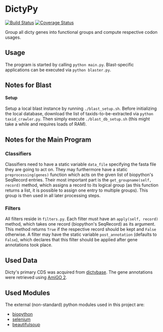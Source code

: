# DictyPy
[![Build Status](https://travis-ci.org/kpj/DictyPy.svg?branch=master)](https://travis-ci.org/kpj/DictyPy)
[![Coverage Status](https://coveralls.io/repos/kpj/DictyPy/badge.svg?branch=master)](https://coveralls.io/r/kpj/DictyPy?branch=master)

Group all dicty genes into functional groups and compute respective codon usages.


## Usage
The program is started by calling `python main.py`. Blast-specific applications can be executed via `python blaster.py`.


## Notes for Blast
#### Setup
Setup a local blast instance by running `./blast_setup.sh`. Before initializing the local database, download the list of taxids-to-be-extracted via `python taxid_crawler.py`. Then simply execute `./blast_db_setup.sh` (this might take a while and requires loads of RAM).


## Notes for the Main Program
### Classifiers
Classifiers need to have a static variable `data_file` specifying the fasta file they are going to act on. They may furthermore have a static `preprocessing(genes)` function which acts on the given list of biopython's SeqRecord entries.
Their most important part is the `get_groupname(self, record)` method, which assigns a record to its logical group (as this function returns a list, it is possible to assign one entry to multiple groups). This group is then used in all later processing steps.

### Filters
All filters reside in `filters.py`. Each filter must have an `apply(self, record)` method, which takes one record (biopython's SeqRecord) as its argument.
This method returns `True` if the respective record should be kept and `False` otherwise.
A filter may have the static variable `post_annotation` (defaults to `False`), which declares that this filter should be applied after gene annotations took place.


## Used Data
Dicty's primary CDS was acquired from [dictybase](http://dictybase.org/). The gene annotations were retrieved using [AmiGO 2](http://amigo.geneontology.org/amigo/landing).

## Used Modules
The external (non-standard) python modules used in this project are:
* [biopython](http://biopython.org/)
* [selenium](https://selenium-python.readthedocs.org/)
* [beautifulsoup](http://www.crummy.com/software/BeautifulSoup/bs4/doc/)

